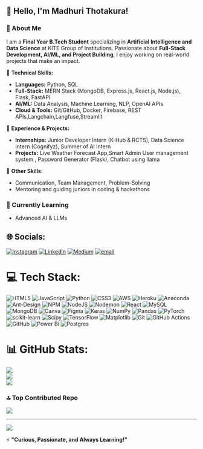 ## 👋 Hello, I'm Madhuri Thotakura! 

### 🚀 About Me
I am a **Final Year B.Tech Student** specializing in **Artificial Intelligence and Data Science** at KITE Group of Institutions. Passionate about **Full-Stack Development, AI/ML, and Project Building**, I enjoy working on real-world projects that make an impact. 

🔹 **Technical Skills:**  
- **Languages:** Python, SQL  
- **Full-Stack:** MERN Stack (MongoDB, Express.js, React.js, Node.js), Flask, FastAPI  
- **AI/ML:** Data Analysis, Machine Learning, NLP, OpenAI APIs  
- **Cloud & Tools:** Git/GitHub, Docker, Firebase, REST APIs,Langchain,Langfuse,Streamlit  

🔹 **Experience & Projects:**  
- **Internships:** Junior Developer Intern (K-Hub & RCTS), Data Science Intern (Cognifyz), Summer of AI Intern  
- **Projects:** Live Weather Forecast App,Smart Admin User management system , Password Generator (Flask), Chatbot using llama 

🔹 **Other Skills:**  
- Communication, Team Management, Problem-Solving  
- Mentoring and guiding juniors in coding & hackathons  

### 🌱 Currently Learning 
- Advanced AI & LLMs
   
## 🌐 Socials:
[![Instagram](https://img.shields.io/badge/Instagram-%23E4405F.svg?logo=Instagram&logoColor=white)](https://instagram.com/madhuri_.43) [![LinkedIn](https://img.shields.io/badge/LinkedIn-%230077B5.svg?logo=linkedin&logoColor=white)](https://linkedin.com/in/https://www.linkedin.com/in/madhuri-thotakura-a6199123b) [![Medium](https://img.shields.io/badge/Medium-12100E?logo=medium&logoColor=white)](https://medium.com/@@Madhuri ) [![email](https://img.shields.io/badge/Email-D14836?logo=gmail&logoColor=white)](mailto:madhurimadhuri0629@gmail.com) 

# 💻 Tech Stack:
![HTML5](https://img.shields.io/badge/html5-%23E34F26.svg?style=for-the-badge&logo=html5&logoColor=white) ![JavaScript](https://img.shields.io/badge/javascript-%23323330.svg?style=for-the-badge&logo=javascript&logoColor=%23F7DF1E) ![Python](https://img.shields.io/badge/python-3670A0?style=for-the-badge&logo=python&logoColor=ffdd54) ![CSS3](https://img.shields.io/badge/css3-%231572B6.svg?style=for-the-badge&logo=css3&logoColor=white) ![AWS](https://img.shields.io/badge/AWS-%23FF9900.svg?style=for-the-badge&logo=amazon-aws&logoColor=white) ![Heroku](https://img.shields.io/badge/heroku-%23430098.svg?style=for-the-badge&logo=heroku&logoColor=white) ![Anaconda](https://img.shields.io/badge/Anaconda-%2344A833.svg?style=for-the-badge&logo=anaconda&logoColor=white) ![Ant-Design](https://img.shields.io/badge/-AntDesign-%230170FE?style=for-the-badge&logo=ant-design&logoColor=white) ![NPM](https://img.shields.io/badge/NPM-%23CB3837.svg?style=for-the-badge&logo=npm&logoColor=white) ![NodeJS](https://img.shields.io/badge/node.js-6DA55F?style=for-the-badge&logo=node.js&logoColor=white) ![Nodemon](https://img.shields.io/badge/NODEMON-%23323330.svg?style=for-the-badge&logo=nodemon&logoColor=%BBDEAD) ![React](https://img.shields.io/badge/react-%2320232a.svg?style=for-the-badge&logo=react&logoColor=%2361DAFB) ![MySQL](https://img.shields.io/badge/mysql-4479A1.svg?style=for-the-badge&logo=mysql&logoColor=white) ![MongoDB](https://img.shields.io/badge/MongoDB-%234ea94b.svg?style=for-the-badge&logo=mongodb&logoColor=white) ![Canva](https://img.shields.io/badge/Canva-%2300C4CC.svg?style=for-the-badge&logo=Canva&logoColor=white) ![Figma](https://img.shields.io/badge/figma-%23F24E1E.svg?style=for-the-badge&logo=figma&logoColor=white) ![Keras](https://img.shields.io/badge/Keras-%23D00000.svg?style=for-the-badge&logo=Keras&logoColor=white) ![NumPy](https://img.shields.io/badge/numpy-%23013243.svg?style=for-the-badge&logo=numpy&logoColor=white) ![Pandas](https://img.shields.io/badge/pandas-%23150458.svg?style=for-the-badge&logo=pandas&logoColor=white) ![PyTorch](https://img.shields.io/badge/PyTorch-%23EE4C2C.svg?style=for-the-badge&logo=PyTorch&logoColor=white) ![scikit-learn](https://img.shields.io/badge/scikit--learn-%23F7931E.svg?style=for-the-badge&logo=scikit-learn&logoColor=white) ![Scipy](https://img.shields.io/badge/SciPy-%230C55A5.svg?style=for-the-badge&logo=scipy&logoColor=%white) ![TensorFlow](https://img.shields.io/badge/TensorFlow-%23FF6F00.svg?style=for-the-badge&logo=TensorFlow&logoColor=white) ![Matplotlib](https://img.shields.io/badge/Matplotlib-%23ffffff.svg?style=for-the-badge&logo=Matplotlib&logoColor=black) ![Git](https://img.shields.io/badge/git-%23F05033.svg?style=for-the-badge&logo=git&logoColor=white) ![GitHub Actions](https://img.shields.io/badge/github%20actions-%232671E5.svg?style=for-the-badge&logo=githubactions&logoColor=white) ![GitHub](https://img.shields.io/badge/github-%23121011.svg?style=for-the-badge&logo=github&logoColor=white) ![Power Bi](https://img.shields.io/badge/power_bi-F2C811?style=for-the-badge&logo=powerbi&logoColor=black) ![Postgres](https://img.shields.io/badge/postgres-%23316192.svg?style=for-the-badge&logo=postgresql&logoColor=white)
# 📊 GitHub Stats:
![](https://github-readme-stats.vercel.app/api?username=Madhurithotakua&theme=dark&hide_border=false&include_all_commits=true&count_private=false)<br/>
![](https://nirzak-streak-stats.vercel.app/?user=Madhurithotakua&theme=dark&hide_border=false)<br/>
![](https://github-readme-stats.vercel.app/api/top-langs/?username=Madhurithotakua&theme=dark&hide_border=false&include_all_commits=true&count_private=false&layout=compact)

### 🔝 Top Contributed Repo
![](https://github-contributor-stats.vercel.app/api?username=Madhurithotakua&limit=5&theme=dark&combine_all_yearly_contributions=true)

---
[![](https://visitcount.itsvg.in/api?id=Madhurithotakua&icon=0&color=0)](https://visitcount.itsvg.in)

<!-- Proudly created with GPRM ( https://gprm.itsvg.in ) -->

⚡ **"Curious, Passionate, and Always Learning!"**
